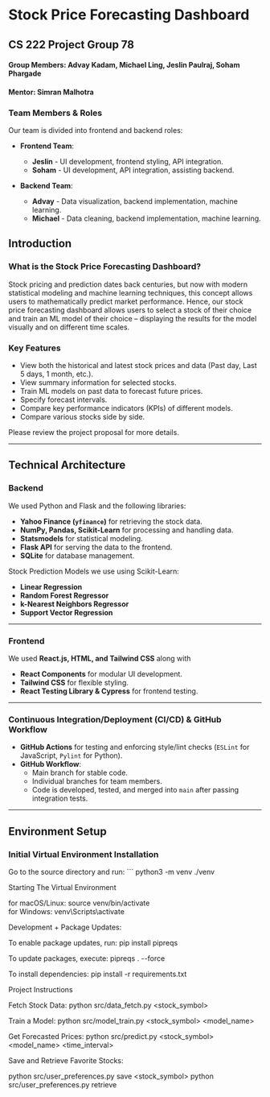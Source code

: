 # Stock Price Forecasting Dashboard
## CS 222 Project Group 78
#### Group Members: Advay Kadam, Michael Ling, Jeslin Paulraj, Soham Phargade
#### Mentor: Simran Malhotra
<!-- Command + Shift + V in VSCode for Preview -->


### Team Members & Roles
Our team is divided into frontend and backend roles:

- **Frontend Team**:
  - **Jeslin** - UI development, frontend styling, API integration.
  - **Soham** - UI development, API integration, assisting backend.

- **Backend Team**:
  - **Advay** - Data visualization, backend implementation, machine learning.
  - **Michael** - Data cleaning, backend implementation, machine learning.

## Introduction
### What is the Stock Price Forecasting Dashboard?
Stock pricing and prediction dates back centuries, but now with modern statistical modeling and machine learning techniques, this concept allows users to mathematically predict market performance. Hence, our stock price forecasting dashboard allows users to select a stock of their choice and train an ML model of their choice – displaying the results for the model visually and on different time scales. 

### Key Features
- View both the historical and latest stock prices and data (Past day, Last 5 days, 1 month, etc.).
- View summary information for selected stocks.
- Train ML models on past data to forecast future prices.
- Specify forecast intervals.
- Compare key performance indicators (KPIs) of different models.
- Compare various stocks side by side.

Please review the project proposal for more details.

---

## Technical Architecture
### Backend
We used Python and Flask and the following libraries:
- **Yahoo Finance (`yfinance`)** for retrieving the stock data.
- **NumPy, Pandas, Scikit-Learn** for processing and handling data.
- **Statsmodels** for statistical modeling.
- **Flask API** for serving the data to the frontend.
- **SQLite** for database management.

Stock Prediction Models we use using Scikit-Learn:
- **Linear Regression** 
- **Random Forest Regressor** 
- **k-Nearest Neighbors Regressor** 
- **Support Vector Regression** 
---

### Frontend
We used **React.js, HTML, and Tailwind CSS** along with
- **React Components** for modular UI development.
- **Tailwind CSS** for flexible styling.
- **React Testing Library & Cypress** for frontend testing.
---

### Continuous Integration/Deployment (CI/CD) & GitHub Workflow
- **GitHub Actions** for testing and enforcing style/lint checks (`ESLint` for JavaScript, `Pylint` for Python).
- **GitHub Workflow**:
  - Main branch for stable code.
  - Individual branches for team members.
  - Code is developed, tested, and merged into `main` after passing integration tests.

---

## Environment Setup
### Initial Virtual Environment Installation
Go to the source directory and run: ``` python3 -m venv ./venv

Starting The Virtual Environment

for macOS/Linux: source venv/bin/activate  
for Windows: venv\Scripts\activate  

Development + Package Updates:

To enable package updates, run:
pip install pipreqs

To update packages, execute:
pipreqs . --force

To install dependencies:
pip install -r requirements.txt

Project Instructions

Fetch Stock Data:
python src/data_fetch.py <stock_symbol>

Train a Model:
python src/model_train.py <stock_symbol> <model_name>

Get Forecasted Prices:
python src/predict.py <stock_symbol> <model_name> <time_interval>

Save and Retrieve Favorite Stocks:

python src/user_preferences.py save <stock_symbol>
python src/user_preferences.py retrieve
